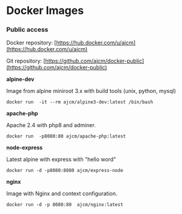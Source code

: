 # Docker Images

### Public access
Docker repository: [https://hub.docker.com/u/ajcm](https://hub.docker.com/u/ajcm) 

Git repository: [https://github.com/ajcm/docker-public](https://github.com/ajcm/docker-public)


**alpine-dev**

Image from alpine miniroot 3.x with build tools (unix, python, mysql)

`docker run  -it --rm ajcm/alpine3-dev:latest /bin/bash` 


**apache-php**

Apache 2.4 with php8 and adminer.

`docker run  -p8080:80 ajcm/apache-php:latest`



**node-express**

Latest alpine with express with "hello word"

`docker run -d -p8080:8080 ajcm/express-node`



**nginx**

Image with Nginx and context configuration.

`docker run -d -p 8080:80  ajcm/nginx:latest`


